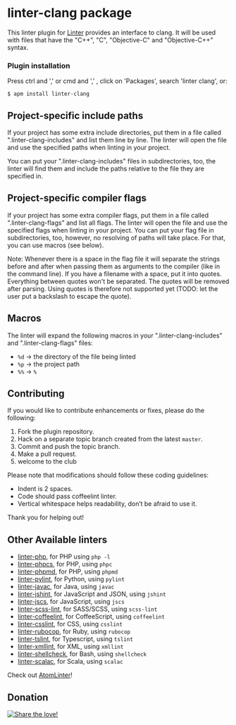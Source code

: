 # linter-clang package

This linter plugin for [Linter](https://github.com/AtomLinter/Linter) provides an interface to clang. It will be used with files that have the "C++", "C", "Objective-C" and "Objective-C++" syntax.

### Plugin installation
Press ctrl and ',' or cmd and ',' , click on 'Packages', search 'linter clang', or:
```
$ apm install linter-clang
```

## Project-specific include paths
If your project has some extra include directories, put them in a file called ".linter-clang-includes" and list them line by line.
The linter will open the file and use the specified paths when linting in your project.

You can put your ".linter-clang-includes" files in subdirectories, too, the linter will find them and include the paths relative to the file they are specified in.

## Project-specific compiler flags
If your project has some extra compiler flags, put them in a file called ".linter-clang-flags" and list all flags.
The linter will open the file and use the specified flags when linting in your project.
You can put your flag file in subdirectories, too, however, no resolving of paths will take place.
For that, you can use macros (see below).

Note: Whenever there is a space in the flag file it will separate the strings before and after
when passing them as arguments to the compiler (like in the command line).
If you have a filename with a space, put it into quotes. Everything between quotes won't
be separated. The quotes will be removed after parsing.
Using quotes is therefore not supported yet (TODO: let the user put a backslash to escape the quote).

## Macros

The linter will expand the following macros in your ".linter-clang-includes" and ".linter-clang-flags" files:
 * `%d` -> the directory of the file being linted
 * `%p` -> the project path
 * `%%` -> `%`

## Contributing
If you would like to contribute enhancements or fixes, please do the following:

1. Fork the plugin repository.
1. Hack on a separate topic branch created from the latest `master`.
1. Commit and push the topic branch.
1. Make a pull request.
1. welcome to the club

Please note that modifications should follow these coding guidelines:

- Indent is 2 spaces.
- Code should pass coffeelint linter.
- Vertical whitespace helps readability, don’t be afraid to use it.

Thank you for helping out!

## Other Available linters
- [linter-php](https://atom.io/packages/linter-php), for PHP using `php -l`
- [linter-phpcs](https://atom.io/packages/linter-phpcs), for PHP, using `phpc`
- [linter-phpmd](https://atom.io/packages/linter-phpmd), for PHP, using `phpmd`
- [linter-pylint](https://atom.io/packages/linter-pylint), for Python, using `pylint`
- [linter-javac](https://atom.io/packages/linter-javac), for Java, using `javac`
- [linter-jshint](https://atom.io/packages/linter-jshint), for JavaScript and JSON, using `jshint`
- [linter-jscs](https://atom.io/packages/linter-jscs), for JavaScript, using `jscs`
- [linter-scss-lint](https://atom.io/packages/linter-scss-lint), for SASS/SCSS, using `scss-lint`
- [linter-coffeelint](https://atom.io/packages/linter-coffeelint), for CoffeeScript, using `coffeelint`
- [linter-csslint](https://atom.io/packages/linter-csslint), for CSS, using `csslint`
- [linter-rubocop](https://atom.io/packages/linter-rubocop), for Ruby, using `rubocop`
- [linter-tslint](https://atom.io/packages/linter-tslint), for Typescript, using `tslint`
- [linter-xmllint](https://atom.io/packages/linter-xmllint), for XML, using `xmllint`
- [linter-shellcheck](https://atom.io/packages/linter-shellcheck), for Bash, using `shellcheck`
- [linter-scalac](https://atom.io/packages/linter-scalac), for Scala, using `scalac`

Check out [AtomLinter](https://github.com/AtomLinter)!

## Donation
[![Share the love!](https://chewbacco-stuff.s3.amazonaws.com/donate.png)](https://www.paypal.com/cgi-bin/webscr?cmd=_s-xclick&hosted_button_id=KXUYS4ARNHCN8)
